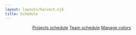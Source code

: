 ```yaml
---
layout: layouts/harvest.njk
title: Schedule
---
```


<header id="top-nav">
  <nav>
    <a href="#" class="is-active">Projects schedule</a>
    <a href="#">Team schedule</a>
    <a href="#">Manage colors</a>
  </nav>
</header>
